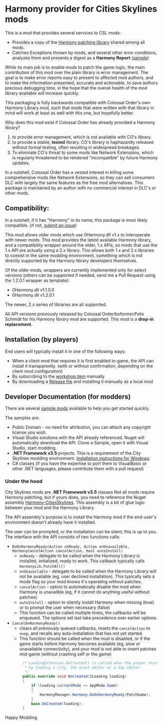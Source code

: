 # Harmony provider for Cities Skylines mods

This is a mod that provides several services to CSL mods:

 * Provides a copy of the [Harmony patching library](https://github.com/pardeike/Harmony) shared among all mods.
 * Catches Exceptions thrown by mods, and several other error conditions, analyzes them and presents a digest as a **Harmony Report** ([sample](https://gist.github.com/drok/f6097a3bc7376e2eae65830c5534bc7b))
 
While its main job is to enable mods to patch the game logic, the main contribution of this mod over the plain library is error management. The goal is to make error reports easy to present to affected mod authors, and to make the information presented, accurate and actionable, to save authors precious debugging time, in the hope that the overall health of the mod library available will increase quickly.

This packaging is fully backwards compatible with Colossal Order's own Harmony Library mod, such that mods that were written with that library in mind will work at least as well with this one, but hopefully better.

Why does this mod exist if Colossal Order has already provided a Harmony library?

1. to provide error management, which is not available with CO's library.
2. to provide a stable, **tested** library. CO's library is haphazardly released without formal testing, often resulting in widespread breakages.
3. To eliminate CO's threat to some mods like Network Extensions, which is regularly threatened to be rendered "incompatible" by future Harmony updates.

In a nutshell, Colossal Order has a vested interest in killing some comprehensive mods like Network Extensions, so they can sell consumers DLC with largely the same features as the free mod alternatives. This package is maintained by an author with no commercial interest in DLC's or other mods.

## Compatibility:

In a nutshell, if it has "Harmony" in its name, this package is most likely compatible. (if not, [submit an issue](../../issues/new))

This mod allows older mods which use 0Harmony.dll v1.x to interoperate with newer mods. This mod provides the latest available Harmony library, and a compatibility wrapper around the older, 1.x APIs, so mods that use the 1.x API are actually using a 2.x library. This allows both 1.x and 2.x libraries to coexist in the same modding environment, something which is not directly supported by the Harmony library developers themselves.

Of the older mods, wrappers are currently implemented only for select versions (others can be supported if needed, send me a Pull Request using the 1.2.0.1 wrapper as template):

 * 0Harmony.dll v1.1.0.0
 * 0Harmony.dll v1.2.0.1
 
The newer, 2.x series of libraries are all supported.

All API versions previously released by Colossal Order/boformer/Felix Schmidt for his Harmony library mod are supported. This mod is a **drop-in replacement**.

## Installation (by players)

End users will typically install it in one of the following ways:

* When a client mod that requires it is first enabled in-game, the API can install it transparently. (with or without confirmation, depending on the client mod configuration)
* By subscribing to the [workshop item](https://steamcommunity.com/sharedfiles/filedetails/?id=2399343344) manually
* By downloading a [Release file](../../releases) and installing it manually as a local mod

## Developer Documentation (for modders)

There are several [sample mods](/drok/CSL-ExampleMods) available to help you get started quickly.

The samples are:
 * Public Domain - no need for attribution, you can attach any copyright license you wish.
 * Visual Studio solutions with the API already referenced. Nuget will automatically download the API. Clone a Sample, open it with Visual Studio, start modding.
 * **.NET Framework v3.5** projects. This is a requirement of the City Skylines modding environment. [Installation instructions for Windows](https://docs.microsoft.com/en-us/dotnet/framework/install/dotnet-35-windows#enable-the-net-framework-35-in-control-panel).
 * C# classes (if you have the expertise to port them to VisualBasic or other .NET languages, please contribute them with a pull request)

### Under the hood

City Skylines mods are **.NET Framework v3.5** classes
Not all mods require Harmony patching, but if yours does, you need to reference the Nuget assembly [Harmony-CitiesSkylines](https://www.nuget.org/packages/Harmony-CitiesSkylines/). This assembly is a bit of glue logic between your mod and the Harmony Library.

The API assembly's purpose is to install the Harmony mod if the end-user's environment doesn't already have it installed.

The user can be prompted, or the installation can be silent; this is up to you.
The interface with the API consists of two functions calls:

* `DoOnHarmonyReady(Action onReady, Action onUnavailable, HarmonyCancelAction cancelAction, bool autoInstall)`
  - `onReady` - delegate to be called when the Harmony Library is installed, initialized, ready to work. This callback typically calls `HarmonyLib.PatchAll()`
  - `onUnavailable` - delegate to be called when the Harmony Library will not be available (eg, user declined installation). This typically sets a mode flag so your mod knows it's operating without patches.
  - `cancelAction` - option to automatically disable the mod when Harmony is unavailble (eg, if it cannot do anything useful without patches)
  - `autoInstall` - option to silently install Harmony when missing (true) or to prompt the user when necessary (false)
  - This function can be called multiple times, the callbacks will be enqueued. The options set last take precedence over earlier options.
* `CancelOnHarmonyReady()`
  - clears all previously queued callbacks, resets the `cancelAction` to `noop`, and recalls any auto-installation that has not yet started.
  - This function should be called when the mod is disabled, or if the game starts before Harmony becomes available (eg, slow or unavailable connectivity), and your mod is not able to insert patches mid-game (without crashing self or the game)

```csharp
        /* LoadingExtension.OnCreated() is called when the player starts an appmode
         * by loading a city, the asset editor or a map editor.
         */
        public override void OnCreated(ILoading loading)
        {
            if (loading.currentMode == AppMode.Game)
            {
                HarmonyManager.Harmony.DoOnHarmonyReady(PatchGame);
            }
            base.OnCreated(loading);
        }
```

Happy Modding
